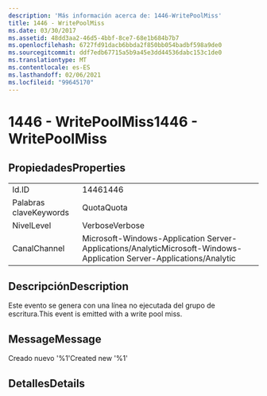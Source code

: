 ```yaml
---
description: 'Más información acerca de: 1446-WritePoolMiss'
title: 1446 - WritePoolMiss
ms.date: 03/30/2017
ms.assetid: 48dd3aa2-46d5-4bbf-8ce7-68e1b684b7b7
ms.openlocfilehash: 6727fd91dacb6bbda2f850bb054badbf598a9de0
ms.sourcegitcommit: ddf7edb67715a5b9a45e3dd44536dabc153c1de0
ms.translationtype: MT
ms.contentlocale: es-ES
ms.lasthandoff: 02/06/2021
ms.locfileid: "99645170"
---
```

# <a name="1446---writepoolmiss"></a><span data-ttu-id="7a06e-103">1446 - WritePoolMiss</span><span class="sxs-lookup"><span data-stu-id="7a06e-103">1446 - WritePoolMiss</span></span>

## <a name="properties"></a><span data-ttu-id="7a06e-104">Propiedades</span><span class="sxs-lookup"><span data-stu-id="7a06e-104">Properties</span></span>  
  
|||  
|-|-|  
|<span data-ttu-id="7a06e-105">Id.</span><span class="sxs-lookup"><span data-stu-id="7a06e-105">ID</span></span>|<span data-ttu-id="7a06e-106">1446</span><span class="sxs-lookup"><span data-stu-id="7a06e-106">1446</span></span>|  
|<span data-ttu-id="7a06e-107">Palabras clave</span><span class="sxs-lookup"><span data-stu-id="7a06e-107">Keywords</span></span>|<span data-ttu-id="7a06e-108">Quota</span><span class="sxs-lookup"><span data-stu-id="7a06e-108">Quota</span></span>|  
|<span data-ttu-id="7a06e-109">Nivel</span><span class="sxs-lookup"><span data-stu-id="7a06e-109">Level</span></span>|<span data-ttu-id="7a06e-110">Verbose</span><span class="sxs-lookup"><span data-stu-id="7a06e-110">Verbose</span></span>|  
|<span data-ttu-id="7a06e-111">Canal</span><span class="sxs-lookup"><span data-stu-id="7a06e-111">Channel</span></span>|<span data-ttu-id="7a06e-112">Microsoft-Windows-Application Server-Applications/Analytic</span><span class="sxs-lookup"><span data-stu-id="7a06e-112">Microsoft-Windows-Application Server-Applications/Analytic</span></span>|  
  
## <a name="description"></a><span data-ttu-id="7a06e-113">Descripción</span><span class="sxs-lookup"><span data-stu-id="7a06e-113">Description</span></span>  

 <span data-ttu-id="7a06e-114">Este evento se genera con una línea no ejecutada del grupo de escritura.</span><span class="sxs-lookup"><span data-stu-id="7a06e-114">This event is emitted with a write pool miss.</span></span>  
  
## <a name="message"></a><span data-ttu-id="7a06e-115">Message</span><span class="sxs-lookup"><span data-stu-id="7a06e-115">Message</span></span>  

 <span data-ttu-id="7a06e-116">Creado nuevo '%1'</span><span class="sxs-lookup"><span data-stu-id="7a06e-116">Created new '%1'</span></span>  
  
## <a name="details"></a><span data-ttu-id="7a06e-117">Detalles</span><span class="sxs-lookup"><span data-stu-id="7a06e-117">Details</span></span>
